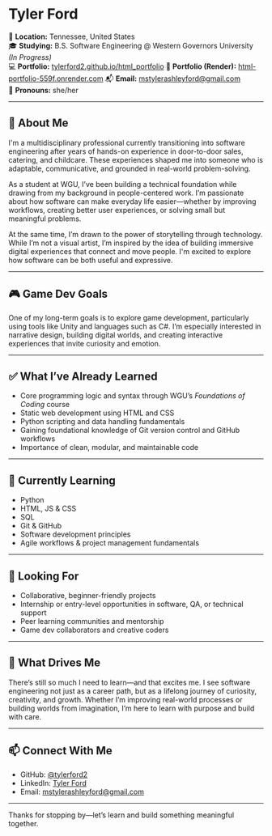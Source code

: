 # Tyler Ford

📍 **Location:** Tennessee, United States  
🎓 **Studying:** B.S. Software Engineering @ Western Governors University *(In Progress)*  
💻 **Portfolio:** [tylerford2.github.io/html_portfolio](https://tylerford2.github.io/html_portfolio/) 
🚀 **Portfolio (Render):** [html-portfolio-559f.onrender.com](https://html-portfolio-559f.onrender.com/#)
📬 **Email:** mstylerashleyford@gmail.com  
🧍 **Pronouns:** she/her

---

## 👋 About Me

I'm a multidisciplinary professional currently transitioning into software engineering after years of hands-on experience in door-to-door sales, catering, and childcare. These experiences shaped me into someone who is adaptable, communicative, and grounded in real-world problem-solving.

As a student at WGU, I’ve been building a technical foundation while drawing from my background in people-centered work. I’m passionate about how software can make everyday life easier—whether by improving workflows, creating better user experiences, or solving small but meaningful problems.

At the same time, I’m drawn to the power of storytelling through technology. While I’m not a visual artist, I’m inspired by the idea of building immersive digital experiences that connect and move people. I'm excited to explore how software can be both useful and expressive.

---

## 🎮 Game Dev Goals

One of my long-term goals is to explore game development, particularly using tools like Unity and languages such as C#. I’m especially interested in narrative design, building digital worlds, and creating interactive experiences that invite curiosity and emotion.

---

## ✅ What I’ve Already Learned

- Core programming logic and syntax through WGU’s *Foundations of Coding* course  
- Static web development using HTML and CSS  
- Python scripting and data handling fundamentals  
- Gaining foundational knowledge of Git version control and GitHub workflows  
- Importance of clean, modular, and maintainable code  

---

## 🌱 Currently Learning

- Python  
- HTML, JS & CSS  
- SQL  
- Git & GitHub  
- Software development principles  
- Agile workflows & project management fundamentals

---

## 🤝 Looking For

- Collaborative, beginner-friendly projects  
- Internship or entry-level opportunities in software, QA, or technical support  
- Peer learning communities and mentorship  
- Game dev collaborators and creative coders

---

## 💭 What Drives Me

There’s still so much I need to learn—and that excites me. I see software engineering not just as a career path, but as a lifelong journey of curiosity, creativity, and growth. Whether I’m improving real-world processes or building worlds from imagination, I’m here to learn with purpose and build with care.

---

## 📫 Connect With Me

- GitHub: [@tylerford2](https://github.com/tylerford2)  
- LinkedIn: [Tyler Ford](https://www.linkedin.com/in/tyler-ashley-ford-5866a628b/)  
- Email: [mstylerashleyford@gmail.com](mailto:mstylerashleyford@gmail.com)

---

Thanks for stopping by—let’s learn and build something meaningful together.


<!--
**tylerford2/tylerford2** is a ✨ _special_ ✨ repository because its `README.md` (this file) appears on your GitHub profile.

Here are some ideas to get you started:

- 🔭 I’m currently working on ...
- 🌱 I’m currently learning ...
- 👯 I’m looking to collaborate on ...
- 🤔 I’m looking for help with ...
- 💬 Ask me about ...
- 📫 How to reach me: ...
- 😄 Pronouns: ...
- ⚡ Fun fact: ...
-->
